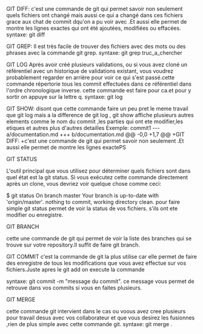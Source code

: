 

GIT DIFF: c'est une commande de git qui permet savoir non seulement quels fichiers ont changé mais aussi ce qui a changé dans ces fichiers grace aux chat de commit dqu'on a pu voir avec .Et aussi elle permet de montre les lignes exactes qui ont été ajoutées, modifiées ou effacées. syntaxe: git diff

GIT GREP: Il est très facile de trouver des fichiers avec des mots ou des phrases avec la commande git grep. syntaxe: git grep truc_a_chercher

GIT LOG Après avoir créé plusieurs validations, ou si vous avez cloné un référentiel avec un historique de validations existant, vous voudrez probablement regarder en arrière pour voir ce qui s'est passé.cette commande répertorie tous les commit effectuées dans ce référentiel dans l'ordre chronologique inverse. cette commande est faire pour ca.et pour y sortir on appuye sur la lettre q. syntaxe: git log

GIT SHOW: disont que cette commande faire un peu pret le meme travail que git log mais a la difference de git log , git show affiche plusieurs autres elements comme le nom du commit ,les parties qui ont ete modifier,les etiques et autres plus d'autres detailles Exemple: commit1 --- a/documentation.md +++ b/documentation.md @@ -0,0 +1,7 @@ +GIT DIFF: +c'est une commande de git qui permet savoir non seulement .Et aussi elle permet de montre les lignes exactePS

GIT STATUS

L'outil principal que vous utilisez pour déterminer quels fichiers sont dans quel état est la git status. Si vous exécutez cette commande directement après un clone, vous devriez voir quelque chose comme ceci:

$ git status On branch master Your branch is up-to-date with 'origin/master'. nothing to commit, working directory clean. pour faire simple git status permet de voir la status de vos fichiers. s'ils ont ete modifier ou enregistre.

GIT BRANCH

cette une commande de git qui permet de voir la liste des branches qui se trouve sur votre repository.Il suffit de faire git branch.

GIT COMMIT c'est la commande de git la plus utilise car elle permet de faire des enregistre de tous les modifications que vous avez effectue sur vos fichiers.Juste apres le git add on execute la commande

syntaxe: git commit -m "message du commit". ce message vous permet de retrouve dans vos commits si vous en faites plusieurs.

GIT MERGE

cette commande git intervient dans le cas ou voous avez cree plusieurs pour travail desus avec vos collaborateur et que vous desirez les fusionnes ,rien de plus simple avec cette commande git. syntaxe: git merge .


